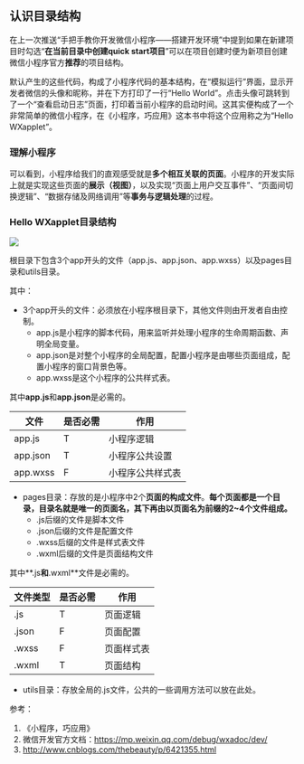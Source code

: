 ## 认识目录结构

在上一次推送“手把手教你开发微信小程序——搭建开发环境”中提到如果在新建项目时勾选“**在当前目录中创建quick start项目**”可以在项目创建时便为新项目创建微信小程序官方**推荐**的项目结构。

默认产生的这些代码，构成了小程序代码的基本结构，在“模拟运行”界面，显示开发者微信的头像和昵称，并在下方打印了一行“Hello World”。点击头像可跳转到了一个“查看启动日志”页面，打印着当前小程序的启动时间。这其实便构成了一个非常简单的微信小程序，在《小程序，巧应用》这本书中将这个应用称之为“Hello WXapplet”。

### 理解小程序

可以看到，小程序给我们的直观感受就是**多个相互关联的页面**。小程序的开发实际上就是实现这些页面的**展示（视图）**，以及实现“页面上用户交互事件”、“页面间切换逻辑”、“数据存储及网络调用”等**事务与逻辑处理**的过程。

### Hello WXapplet目录结构

![](http://ols8kn0qk.bkt.clouddn.com/wxapplet.png)

根目录下包含3个app开头的文件（app.js、app.json、app.wxss）以及pages目录和utils目录。

其中：

- 3个app开头的文件：必须放在小程序根目录下，其他文件则由开发者自由控制。
    + app.js是小程序的脚本代码，用来监听并处理小程序的生命周期函数、声明全局变量。
    + app.json是对整个小程序的全局配置，配置小程序是由哪些页面组成，配置小程序的窗口背景色等。
    + app.wxss是这个小程序的公共样式表。

其中**app.js**和**app.json**是必需的。

| 文件 | 是否必需 | 作用 |
| --- | --- | --- |
| app.js | T | 小程序逻辑 |
| app.json | T | 小程序公共设置 |
| app.wxss | F | 小程序公共样式表 |

- pages目录：存放的是小程序中2个**页面的构成文件**。**每个页面都是一个目录，目录名就是唯一的页面名，其下再由以页面名为前缀的2~4个文件组成。**
    + .js后缀的文件是脚本文件
    + .json后缀的文件是配置文件
    + .wxss后缀的文件是样式表文件
    + .wxml后缀的文件是页面结构文件

其中**.js**和**.wxml**文件是必需的。

| 文件类型 | 是否必需 | 作用 |
| --- | --- | --- |
| .js | T | 页面逻辑 |
| .json | F | 页面配置 |
| .wxss | F | 页面样式表 |
| .wxml | T | 页面结构 |

- utils目录：存放全局的.js文件，公共的一些调用方法可以放在此处。

参考：
1. 《小程序，巧应用》
2. 微信开发官方文档：https://mp.weixin.qq.com/debug/wxadoc/dev/
3. http://www.cnblogs.com/thebeauty/p/6421355.html

